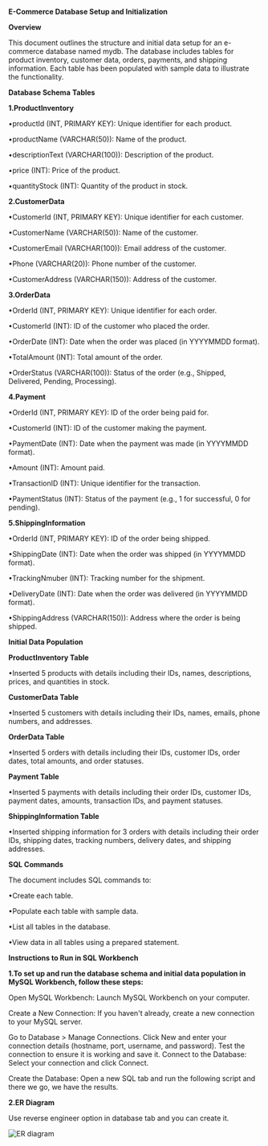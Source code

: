 **E-Commerce Database Setup and Initialization**


**Overview**

This document outlines the structure and initial data setup for an e-commerce database named mydb. The database includes tables for product inventory, customer data, orders, payments, and shipping information. Each table has been populated with sample data to illustrate the functionality.

**Database Schema**
**Tables**

**1.ProductInventory**

•productId (INT, PRIMARY KEY): Unique identifier for each product.

•productName (VARCHAR(50)): Name of the product.

•descriptionText (VARCHAR(100)): Description of the product.

•price (INT): Price of the product.

•quantityStock (INT): Quantity of the product in stock.

**2.CustomerData**

•CustomerId (INT, PRIMARY KEY): Unique identifier for each customer.

•CustomerName (VARCHAR(50)): Name of the customer.

•CustomerEmail (VARCHAR(100)): Email address of the customer.

•Phone (VARCHAR(20)): Phone number of the customer.

•CustomerAddress (VARCHAR(150)): Address of the customer.

**3.OrderData**

•OrderId (INT, PRIMARY KEY): Unique identifier for each order.

•CustomerId (INT): ID of the customer who placed the order.

•OrderDate (INT): Date when the order was placed (in YYYYMMDD format).

•TotalAmount (INT): Total amount of the order.

•OrderStatus (VARCHAR(100)): Status of the order (e.g., Shipped, Delivered, Pending, Processing).

**4.Payment**

•OrderId (INT, PRIMARY KEY): ID of the order being paid for.

•CustomerId (INT): ID of the customer making the payment.

•PaymentDate (INT): Date when the payment was made (in YYYYMMDD format).

•Amount (INT): Amount paid.

•TransactionID (INT): Unique identifier for the transaction.

•PaymentStatus (INT): Status of the payment (e.g., 1 for successful, 0 for pending).

**5.ShippingInformation**

•OrderId (INT, PRIMARY KEY): ID of the order being shipped.

•ShippingDate (INT): Date when the order was shipped (in YYYYMMDD format).

•TrackingNmuber (INT): Tracking number for the shipment.

•DeliveryDate (INT): Date when the order was delivered (in YYYYMMDD format).

•ShippingAddress (VARCHAR(150)): Address where the order is being shipped.


**Initial Data Population**

**ProductInventory Table**

•Inserted 5 products with details including their IDs, names, descriptions, prices, and quantities in stock.

**CustomerData Table**

•Inserted 5 customers with details including their IDs, names, emails, phone numbers, and addresses.

**OrderData Table**

•Inserted 5 orders with details including their IDs, customer IDs, order dates, total amounts, and order statuses.

**Payment Table**

•Inserted 5 payments with details including their order IDs, customer IDs, payment dates, amounts, transaction IDs, and payment statuses.

**ShippingInformation Table**

•Inserted shipping information for 3 orders with details including their order IDs, shipping dates, tracking numbers, delivery dates, and shipping addresses.

**SQL Commands**

The document includes SQL commands to:

•Create each table.

•Populate each table with sample data.

•List all tables in the database.

•View data in all tables using a prepared statement.

**Instructions to Run in SQL Workbench**

**1.To set up and run the database schema and initial data population in MySQL Workbench, follow these steps:**

Open MySQL Workbench: Launch MySQL Workbench on your computer.

Create a New Connection: If you haven't already, create a new connection to your MySQL server.

Go to Database > Manage Connections.
Click New and enter your connection details (hostname, port, username, and password).
Test the connection to ensure it is working and save it.
Connect to the Database: Select your connection and click Connect.

Create the Database: Open a new SQL tab and run the following script and there we go, we have the results.

**2.ER Diagram**

Use reverse engineer option in database tab and you can create it.

![ER diagram](https://github.com/anjalig18/e-commerce/assets/92169945/01039b50-7719-4242-aa68-0dada4a64f72)
